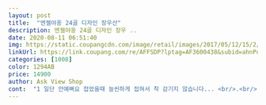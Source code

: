 ```yaml
---
layout: post 
title:  "엔젤야옹 24골 디자인 장우산" 
description: 엔젤야옹 24골 디자인 장우 ..
date: 2020-08-11 06:51:40 
img: https://static.coupangcdn.com/image/retail/images/2017/05/12/15/2/77d54eab-1857-49d0-bb55-9c7151ec4efa.jpg 
linkUrl: https://link.coupang.com/re/AFFSDP?lptag=AF3600438&subid=ahnPublicAsk&pageKey=21686125&itemId=84688343&vendorItemId=3144069836&traceid=V0-113-c76baed7f9122054 
categories: [1008] 
color: 1294AB 
price: 14900 
author: Ask View Shop 
cont:  "1 일단 안예뻐요 접었을때 늘씬하게 접혀서 착 감기지 않습니다... <br/>.<br/> 뚱뚱하게접히는 우산<br/>2 천부분이 걍 비닐같아요... <br/> 안짱짱하고 이거 부실한건 빗속에 안써보고도 알겠어요 사진으로는 모르는데 실제로 보면 진짜 별루임 싼마이그자체 재질도 재질인데 얇기도 얇아요<br/>3 마감처리 조져서 여기저기 널려있는 실밥... <br/> 그리고 우산 펼치니까 보이는 의문의 실오라기<br/>4 물론 여닫을때도 한번에 착 착 안되고 좀.<br/>.<br/> 플라스틱느낌.<br/>.<br/>? 좀... <br/> 불편해여<br/>가성비따져서 이거사지마세요 싼값합니당^^<br/>고급져보이네요<br/>근데 우산하나 시켰는데 박스가<br/>근데 이건 쫌 마이 무겁네요<br/>깜짝놀랐어요 버리는것도 일인데<br/>뜯자마자 아 잘못샀구나... <br/>... <br/>했어요<br/>손잡이는 가죽 비슷무리한거<br/>약간 무겁다는것도 미리 알고구입<br/>우산 정말 크네요^^;;  그래서 조금 무겁긴 하지만 비 확실히 막아줄것 같아요.<br/> 색상도 산뜻해서 비오는날 기분 업 될것 같아요.<br/><br/>우산은 그냥 이만원짜리삽시다<br/>이거말고 고민했던 이만원짜리 그거살걸 그거사서 그냥 오래쓸걸<br/>이거쓰다 망가지면 그때 또사야하는데 왜 두번사는 어리석은짓을 한걸까???????<br/>이건 굉장히 크네요<br/>이런 우산은 전부 수동인거<br/>장난아닙니다<br/>장우산이라고 구입하고 도착하면<br/>항상 사이즈가 적당한 사이즈<br/>" 
---
```

